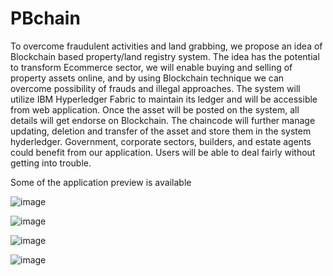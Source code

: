 # PBchain
To overcome fraudulent activities and land grabbing, we propose an idea of Blockchain based property/land registry system. 
The idea has the potential to transform Ecommerce sector, we will enable buying and selling of property assets online, and by using Blockchain technique we can overcome possibility of frauds and illegal approaches. 
The system will utilize IBM Hyperledger Fabric to maintain its ledger and will be accessible from web application. 
Once the asset will be posted on the system, all details will get endorse on Blockchain. 
The chaincode will further manage updating, deletion and transfer of the asset and store them in the system hyderledger. 
Government, corporate sectors, builders, and estate agents could benefit from our application. 
Users will be able to deal fairly without getting into trouble.

Some of the application preview is available

![image](https://ibb.co/Yb6jHHT)

![image](https://ibb.co/Q6nN1rj)

![image](https://ibb.co/LpySCtG)

![image](https://ibb.co/P4Ty6tx)


